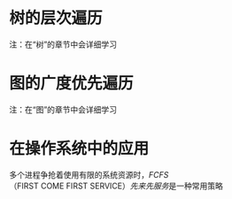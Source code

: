 # 树的层次遍历
注：在“树”的章节中会详细学习
# 图的广度优先遍历
注：在“图”的章节中会详细学习
# 在操作系统中的应用
多个进程争抢着使用有限的系统资源时，*FCFS*（FIRST COME FIRST SERVICE）*先来先服务*是一种常用策略
